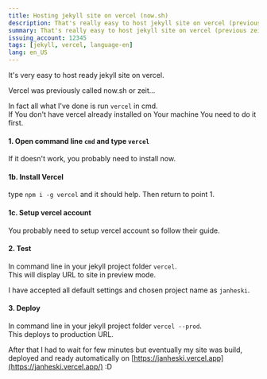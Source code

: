 ```yaml
---
title: Hosting jekyll site on vercel (now.sh)
description: That's really easy to host jekyll site on vercel (previous zeit now.sh)
summary: That's really easy to host jekyll site on vercel (previous zeit now.sh)
issuing_account: 12345
tags: [jekyll, vercel, language-en]
lang: en_US
---
```


It's very easy to host ready jekyll site on vercel.

Vercel was previously called now.sh or zeit...

In fact all what I've done is run `vercel` in cmd.  
If You don't have vercel already installed on Your machine You need to do it first.

#### 1. Open command line `cmd` and type `vercel`

If it doesn't work, you probably need to install now.

#### 1b. Install Vercel

type `npm i -g vercel` and it should help. Then return to point 1.

#### 1c. Setup vercel account

You probably need to setup vercel account so follow their guide.

#### 2. Test

In command line in your jekyll project folder `vercel`.  
This will display URL to site in preview mode.

I have accepted all default settings and chosen project name as `janheski`.

#### 3. Deploy

In command line in your jekyll project folder `vercel --prod`.  
This deploys to production URL.

After that I had to wait for few minutes but eventually my site was build, deployed and ready automatically on [https://janheski.vercel.app](https://janheski.vercel.app/) :D
